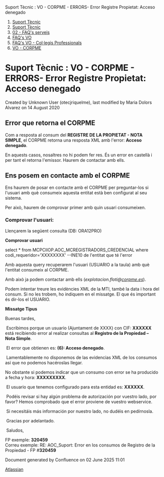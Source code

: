 Suport Tècnic : VO - CORPME - ERRORS- Error Registre Propietat: Acceso denegado  

1.  [Suport Tècnic](index.html)
2.  [Suport Tècnic](13893782.html)
3.  [02 - FAQ's serveis](26313393.html)
4.  [FAQ's VO](28705575.html)
5.  [FAQ's VO - Col·legis Professionals](28705581.html)
6.  [VO - CORPME](VO---CORPME_36340973.html)

Suport Tècnic : VO - CORPME - ERRORS- Error Registre Propietat: Acceso denegado
===============================================================================

Created by Unknown User (otecjriquelme), last modified by Maria Dolors Alvarez on 14 August 2020

**Error que retorna el CORPME**
-------------------------------

Com a resposta al consum del **REGISTRE DE LA PROPIETAT - NOTA SIMPLE**, el CORPME retorna una resposta XML amb l'error: **Acceso denegado**.

En aquests casos, nosaltres no hi podem fer res. És un error en castellà i per tant el retorna l'emissor. Haurem de contactar amb ells.

**Ens posem en contacte amb el CORPME**
---------------------------------------

Ens haurem de posar en contacte amb el CORPME per preguntar-los si l'usuari amb què consumeix aquesta entitat està ben configurat al seu sistema.

Per això, haurem de comprovar primer amb quin usuari consumeixen.

### Comprovar l'usuari:

Llençarem la següent consulta (DB: ORA12PRO)

**Comprovar usuari**

select \* from MCPCIIOP.AOC\_MCREGISTRADORS\_CREDENCIAL
where codi\_requeridor='XXXXXXXX'  --INE10 de l'entitat que té l'error

Amb aquesta query recuperarem l'usuari (USUARIO a la taula) amb què l'entitat consumeix al CORPME.

Amb això ja podem contactar amb ells (_explotacion.floti@[corpme.es](http://corpme.es)_).

Podem intentar treure les evidències XML de la MTI, també la data i hora del consum. Si no les trobem, ho indiquem en el missatge. El que és important és dir-los el USUARIO.

**Missatge Tipus**

Buenas tardes,

 Escribimos porque un usuario (Ajuntament de XXXX) con CIF: **XXXXXX** está recibiendo error al realizar consultas al **Registro de la Propiedad – Nota Simple**.

 El error que obtienen es: **(6): Acceso denegado**.

 Lamentablemente no disponemos de las evidencias XML de los consumos así que no podemos hacéroslas llegar.

No obstante si podemos indicar que un consumo con error se ha producido a fecha y hora: **XXXXXXXXX**.

 El usuario que tenemos configurado para esta entidad es: **XXXXXX**.

 Podéis revisar si hay algún problema de autorización por vuestro lado, por favor? Hemos comprobado que el error proviene de vuestro webservice.

 Si necesitáis más información por nuestro lado, no dudéis en pedírnosla.

 Gracias por adelantado.

 Saludos,

FP exemple: **320459**  
Correu exemple: RE: AOC\_Suport: Error en los consumos de Registro de la Propiedad - FP #**320459**

  

  

  

Document generated by Confluence on 02 June 2025 11:01

[Atlassian](http://www.atlassian.com/)